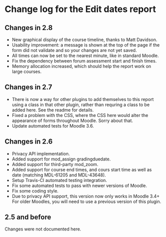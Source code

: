 # Change log for the Edit dates report


## Changes in 2.8

* New graphical display of the course timeline, thanks to Matt Davidson.
* Usability improvement: a message is shown at the top of the page if the form did not
  validate and so your changes are not yet saved.
* All times can now be set to the nearest minute, like in standard Moodle.
* Fix the dependency between forum assessment start and finish times.
* Memory allocation increased, which should help the report work on large courses.


## Changes in 2.7

* There is now a way for other plugins to add themselves to this report
  using a class in that other plugin, rather than requring a class to be added here.
  See the readme for details.
* Fixed a problem with the CSS, where the CSS here would alter the appearance
  of forms throughout Moodle. Sorry about that.
* Update automated tests for Moodle 3.6.


## Changes in 2.6

* Privacy API implementation.
* Added support for mod_assign gradingduedate.
* Added support for third-party mod_zoom.
* Added support for course end times, and cours start time as
  well as date (matching MDL-61205 and MDL-43648).
* Setup Travis-CI automated testing integration.
* Fix some automated tests to pass with newer versions of Moodle.
* Fix some coding style.
* Due to privacy API support, this version now only works in Moodle 3.4+
  For older Moodles, you will need to use a previous version of this plugin.


## 2.5 and before

Changes were not documented here.
